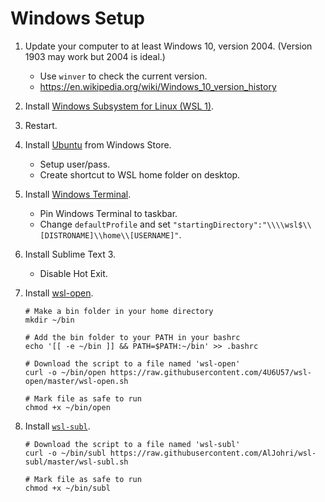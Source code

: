 # Windows Setup

1. Update your computer to at least Windows 10, version 2004. (Version 1903 may work but 2004 is ideal.)

   - Use `winver` to check the current version.
   - https://en.wikipedia.org/wiki/Windows_10_version_history

2. Install [Windows Subsystem for Linux (WSL 1)](https://docs.microsoft.com/en-us/windows/wsl/install-win10#manual-installation-steps).

3. Restart.

4. Install [Ubuntu](https://www.microsoft.com/store/apps/9nblggh4msv6) from Windows Store.

   - Setup user/pass.
   - Create shortcut to WSL home folder on desktop.

5. Install [Windows Terminal](https://aka.ms/terminal).

   - Pin Windows Terminal to taskbar.
   - Change `defaultProfile` and set `"startingDirectory":"\\\\wsl$\\[DISTRONAME]\\home\\[USERNAME]"`.

6. Install Sublime Text 3.

   - Disable Hot Exit.

7. Install [wsl-open](https://github.com/4U6U57/wsl-open).

   ```
   # Make a bin folder in your home directory
   mkdir ~/bin

   # Add the bin folder to your PATH in your bashrc
   echo '[[ -e ~/bin ]] && PATH=$PATH:~/bin' >> .bashrc

   # Download the script to a file named 'wsl-open'
   curl -o ~/bin/open https://raw.githubusercontent.com/4U6U57/wsl-open/master/wsl-open.sh

   # Mark file as safe to run
   chmod +x ~/bin/open
   ```

8. Install [`wsl-subl`](https://github.com/AlJohri/wsl-subl).

   ```
   # Download the script to a file named 'wsl-subl'
   curl -o ~/bin/subl https://raw.githubusercontent.com/AlJohri/wsl-subl/master/wsl-subl.sh

   # Mark file as safe to run
   chmod +x ~/bin/subl
   ```

